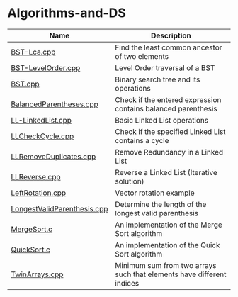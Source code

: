 # Algorithms-and-DS

|  Name  | Description |
|  ----- | ----------- |
| [BST-Lca.cpp](https://github.com/A7xSV/Algorithms-and-DS/blob/master/Codes/BST-Lca.cpp) | Find the least common ancestor of two elements|
| [BST-LevelOrder.cpp](https://github.com/A7xSV/Algorithms-and-DS/blob/master/Codes/BST-LevelOrder.cpp) | Level Order traversal of a BST|
| [BST.cpp](https://github.com/A7xSV/Algorithms-and-DS/blob/master/Codes/BST.cpp) | Binary search tree and its operations|
| [BalancedParentheses.cpp](https://github.com/A7xSV/Algorithms-and-DS/blob/master/Codes/BalancedParentheses.cpp) | Check if the entered expression contains balanced parenthesis |
| [LL-LinkedList.cpp](https://github.com/A7xSV/Algorithms-and-DS/blob/master/Codes/LL-LinkedList.cpp) | Basic Linked List operations |
| [LLCheckCycle.cpp](https://github.com/A7xSV/Algorithms-and-DS/blob/master/Codes/LLCheckCycle.cpp) | Check if the specified Linked List contains a cycle |
| [LLRemoveDuplicates.cpp](https://github.com/A7xSV/Algorithms-and-DS/blob/master/Codes/LLRemoveDuplicates.cpp) | Remove Redundancy in a Linked List |
| [LLReverse.cpp](https://github.com/A7xSV/Algorithms-and-DS/blob/master/Codes/LLReverse.cpp) | Reverse a Linked List (Iterative solution) |
| [LeftRotation.cpp](https://github.com/A7xSV/Algorithms-and-DS/blob/master/Codes/LeftRotation.cpp) | Vector rotation example |
| [LongestValidParenthesis.cpp](https://github.com/A7xSV/Algorithms-and-DS/blob/master/Codes/LongestValidParenthesis.cpp) | Determine the length of the longest valid parenthesis |
| [MergeSort.c](https://github.com/A7xSV/Algorithms-and-DS/blob/master/Codes/MergeSort.c) | An implementation of the Merge Sort algorithm |
| [QuickSort.c](https://github.com/A7xSV/Algorithms-and-DS/blob/master/Codes/QuickSort.c) | An implementation of the Quick Sort algorithm |
| [TwinArrays.cpp](https://github.com/A7xSV/Algorithms-and-DS/blob/master/Codes/TwinArrays.cpp) | Minimum sum from two arrays such that elements have different indices |
